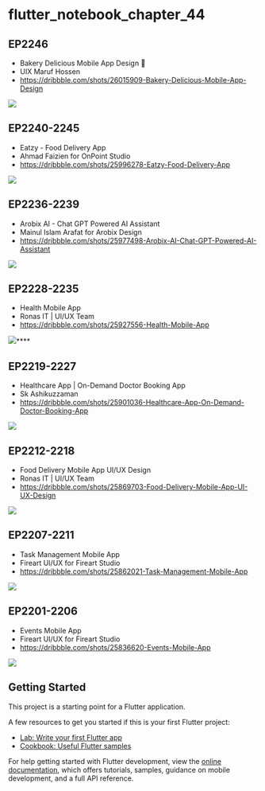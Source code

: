 # flutter_notebook_chapter_44

## EP2246

- Bakery Delicious Mobile App Design 🎂
- UIX Maruf Hossen
- https://dribbble.com/shots/26015909-Bakery-Delicious-Mobile-App-Design

<img src="https://cdn.dribbble.com/userupload/43224297/file/original-d076c7f65ade5346c73f4bedf86931af.jpg?resize=1905x1429&vertical=center">


## EP2240-2245

- Eatzy - Food Delivery App
- Ahmad Faizien for OnPoint Studio
- https://dribbble.com/shots/25996278-Eatzy-Food-Delivery-App

<img src="https://cdn.dribbble.com/userupload/43224297/file/original-d076c7f65ade5346c73f4bedf86931af.jpg?resize=1905x1429&vertical=center">

## EP2236-2239

- Arobix AI - Chat GPT Powered AI Assistant
- Mainul Islam Arafat for Arobix Design
- https://dribbble.com/shots/25977498-Arobix-AI-Chat-GPT-Powered-AI-Assistant

<img src="https://cdn.dribbble.com/userupload/43163885/file/original-ef865c92806b03c1390b4f21dec8894f.jpg?resize=1905x1429&vertical=center">

## EP2228-2235

- Health Mobile App
- Ronas IT | UI/UX Team
- https://dribbble.com/shots/25927556-Health-Mobile-App

<img src="https://cdn.dribbble.com/userupload/43017723/file/original-3982d06fb1911a4800ca631cfe92cf24.png?resize=1905x1429&vertical=center">****

## EP2219-2227

- Healthcare App | On-Demand Doctor Booking App
- Sk Ashikuzzaman
- https://dribbble.com/shots/25901036-Healthcare-App-On-Demand-Doctor-Booking-App

<img src="https://cdn.dribbble.com/userupload/42922387/file/original-9b3c57a7ad0b2b5b39ad5fdcfa2deb99.png?resize=1905x1429&vertical=center">

## EP2212-2218

- Food Delivery Mobile App UI/UX Design
- Ronas IT | UI/UX Team
- https://dribbble.com/shots/25869703-Food-Delivery-Mobile-App-UI-UX-Design

<img src="https://cdn.dribbble.com/userupload/42825309/file/original-9d4ec93f3216e5b017cbe5e53393d17e.png?resize=1905x1429&vertical=center">

## EP2207-2211

- Task Management Mobile App
- Fireart UI/UX for Fireart Studio
- https://dribbble.com/shots/25862021-Task-Management-Mobile-App

<img src="https://cdn.dribbble.com/userupload/42799551/file/original-a5b3a43c9ddf012ce6434145300943c3.jpg?resize=1905x1429&vertical=center">

## EP2201-2206

- Events Mobile App
- Fireart UI/UX for Fireart Studio
- https://dribbble.com/shots/25836620-Events-Mobile-App

<img src="https://cdn.dribbble.com/userupload/42704343/file/original-83a71c7449c9bc817bf2c2fc18406bf5.jpeg?resize=1905x1429&vertical=center">

## Getting Started

This project is a starting point for a Flutter application.

A few resources to get you started if this is your first Flutter project:

- [Lab: Write your first Flutter app](https://docs.flutter.dev/get-started/codelab)
- [Cookbook: Useful Flutter samples](https://docs.flutter.dev/cookbook)

For help getting started with Flutter development, view the
[online documentation](https://docs.flutter.dev/), which offers tutorials,
samples, guidance on mobile development, and a full API reference.
